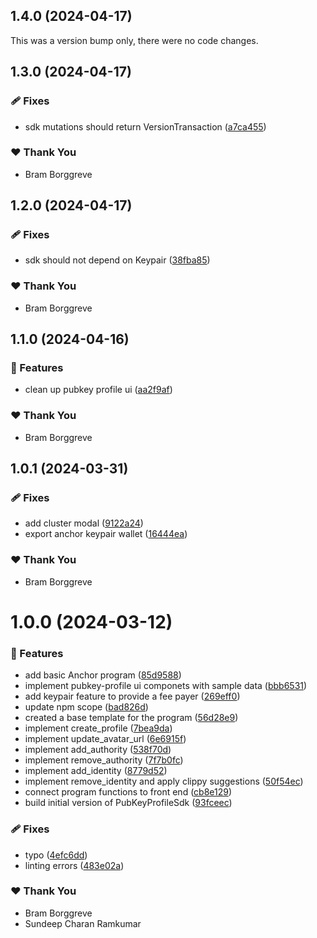 ## 1.4.0 (2024-04-17)

This was a version bump only, there were no code changes.

## 1.3.0 (2024-04-17)


### 🩹 Fixes

- sdk mutations should return VersionTransaction ([a7ca455](https://github.com/pubkeyapp/pubkey-program-library/commit/a7ca455))

### ❤️  Thank You

- Bram Borggreve

## 1.2.0 (2024-04-17)


### 🩹 Fixes

- sdk should not depend on Keypair ([38fba85](https://github.com/pubkeyapp/pubkey-program-library/commit/38fba85))

### ❤️  Thank You

- Bram Borggreve

## 1.1.0 (2024-04-16)


### 🚀 Features

- clean up pubkey profile ui ([aa2f9af](https://github.com/pubkeyapp/pubkey-program-library/commit/aa2f9af))

### ❤️  Thank You

- Bram Borggreve

## 1.0.1 (2024-03-31)


### 🩹 Fixes

- add cluster modal ([9122a24](https://github.com/pubkeyapp/pubkey-program-library/commit/9122a24))
- export anchor keypair wallet ([16444ea](https://github.com/pubkeyapp/pubkey-program-library/commit/16444ea))

### ❤️  Thank You

- Bram Borggreve

# 1.0.0 (2024-03-12)


### 🚀 Features

- add basic Anchor program ([85d9588](https://github.com/pubkeyapp/pubkey-program-library/commit/85d9588))
- implement pubkey-profile ui componets with sample data ([bbb6531](https://github.com/pubkeyapp/pubkey-program-library/commit/bbb6531))
- add keypair feature to provide a fee payer ([269eff0](https://github.com/pubkeyapp/pubkey-program-library/commit/269eff0))
- update npm scope ([bad826d](https://github.com/pubkeyapp/pubkey-program-library/commit/bad826d))
- created a base template for the program ([56d28e9](https://github.com/pubkeyapp/pubkey-program-library/commit/56d28e9))
- implement create_profile ([7bea9da](https://github.com/pubkeyapp/pubkey-program-library/commit/7bea9da))
- implement update_avatar_url ([6e6915f](https://github.com/pubkeyapp/pubkey-program-library/commit/6e6915f))
- implement add_authority ([538f70d](https://github.com/pubkeyapp/pubkey-program-library/commit/538f70d))
- implement remove_authority ([7f7b0fc](https://github.com/pubkeyapp/pubkey-program-library/commit/7f7b0fc))
- implement add_identity ([8779d52](https://github.com/pubkeyapp/pubkey-program-library/commit/8779d52))
- implement remove_identity and apply clippy suggestions ([50f54ec](https://github.com/pubkeyapp/pubkey-program-library/commit/50f54ec))
- connect program functions to front end ([cb8e129](https://github.com/pubkeyapp/pubkey-program-library/commit/cb8e129))
- build initial version of PubKeyProfileSdk ([93fceec](https://github.com/pubkeyapp/pubkey-program-library/commit/93fceec))

### 🩹 Fixes

- typo ([4efc6dd](https://github.com/pubkeyapp/pubkey-program-library/commit/4efc6dd))
- linting errors ([483e02a](https://github.com/pubkeyapp/pubkey-program-library/commit/483e02a))

### ❤️  Thank You

- Bram Borggreve
- Sundeep Charan Ramkumar